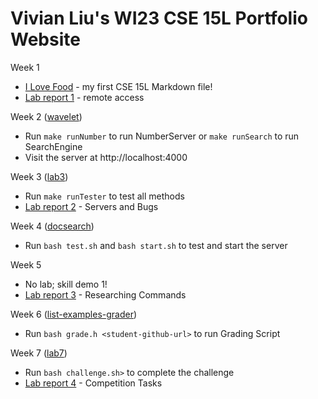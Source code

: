 # Vivian Liu's WI23 CSE 15L Portfolio Website

Week 1
* [I Love Food](Lab1/ILOVEFOOD) - my first CSE 15L Markdown file!
* [Lab report 1](Report1/LABREPORT1) - remote access

Week 2 ([wavelet](https://github.com/ucsd-cse15l-f22/wavelet))
* Run `make runNumber` to run NumberServer or `make runSearch` to run SearchEngine
* Visit the server at http://localhost:4000

Week 3 ([lab3](https://github.com/ucsd-cse15l-w23/lab3))
* Run `make runTester` to test all methods
* [Lab report 2](Report2/LABREPORT2) - Servers and Bugs

Week 4 ([docsearch](https://github.com/ucsd-cse15l-w23/docsearch))
* Run `bash test.sh` and `bash start.sh` to test and start the server

Week 5
* No lab; skill demo 1!
* [Lab report 3](Report3/LABREPORT3.md) - Researching Commands

Week 6 ([list-examples-grader](https://github.com/ucsd-cse15l-w23/list-examples-grader))
* Run `bash grade.h <student-github-url>` to run Grading Script

Week 7 ([lab7](https://github.com/ucsd-cse15l-w23/lab7))
* Run `bash challenge.sh>` to complete the challenge
* [Lab report 4](Report4/LABREPORT4.md) - Competition Tasks
